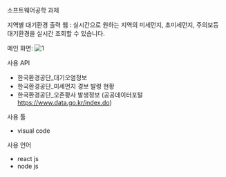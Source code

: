소프트웨어공학 과제

지역별 대기환경 출력 웹
: 실시간으로 원하는 지역의 미세먼지, 초미세먼지, 주의보등 대기환경을 실시간 조회할 수 있습니다.

메인 화면:
![1](https://github.com/Hwije-Jung/misemungi/assets/66118485/8754d0e6-afce-4c59-8095-451e560e2772)


사용 API

  - 한국환경공단_대기오염정보
  - 한국환경공단_미세먼지 경보 발령 현황
  - 한국환경공단_오존황사 발생정보
  (공공데이터포털 https://www.data.go.kr/index.do) 

사용 툴
  - visual code

사용 언어
  - react js
  - node js


